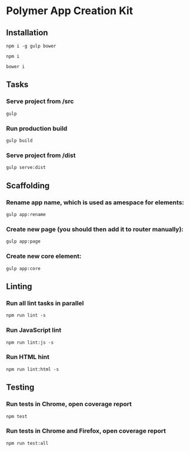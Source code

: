 # Polymer App Creation Kit

## Installation

`npm i -g gulp bower`

`npm i`

`bower i`

## Tasks

### Serve project from /src

`gulp`

### Run production build

`gulp build` 

### Serve project from /dist

`gulp serve:dist`

## Scaffolding

### Rename app name, which is used as amespace for elements:

`gulp app:rename`

### Create new page (you should then add it to router manually):

`gulp app:page`

### Create new core element:

`gulp app:core`

## Linting

### Run all lint tasks in parallel

`npm run lint -s`

### Run JavaScript lint

`npm run lint:js -s`

### Run HTML hint

`npm run lint:html -s`

## Testing

### Run tests in Chrome, open coverage report

`npm test`

### Run tests in Chrome and Firefox, open coverage report

`npm run test:all`
